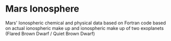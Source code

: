 # Mars Ionosphere
Mars' Ionospheric chemical and physical data based on Fortran code based on actual ionospheric make up and ionospheric make up of two exoplanets (Flared Brown Dwarf / Quiet Brown Dwarf)
